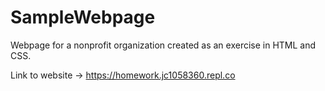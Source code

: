 # SampleWebpage
Webpage for a nonprofit organization created as an exercise in HTML and CSS.

Link to website -> https://homework.jc1058360.repl.co
